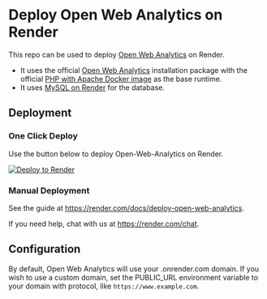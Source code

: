 # Deploy Open Web Analytics on Render

This repo can be used to deploy [Open Web Analytics](http://www.openwebanalytics.com/) on Render.

- It uses the official [Open Web Analytics](https://github.com/Open-Web-Analytics/Open-Web-Analytics) installation package with the official [PHP with Apache Docker image](https://hub.docker.com/_/php) as the base runtime.
- It uses [MySQL on Render](https://render.com/docs/deploy-mysql) for the database.

## Deployment

### One Click Deploy

Use the button below to deploy Open-Web-Analytics on Render.

[![Deploy to Render](http://render.com/images/deploy-to-render-button.svg)](https://render.com/deploy?repo=https://github.com/render-examples/open-web-analytics)

### Manual Deployment

See the guide at https://render.com/docs/deploy-open-web-analytics.

If you need help, chat with us at https://render.com/chat.

## Configuration

By default, Open Web Analytics will use your .onrender.com domain. If you wish to use a custom domain, set the PUBLIC_URL environment variable to your domain with protocol, like `https://www.example.com`.
